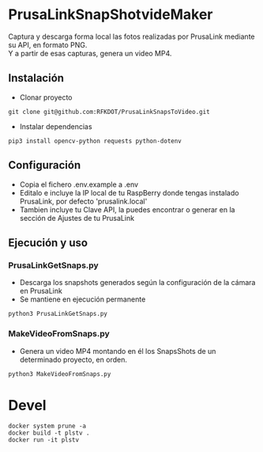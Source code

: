 # PrusaLinkSnapShotvideMaker

Captura y descarga forma local las fotos realizadas por PrusaLink mediante su API, en formato PNG.  
Y a partir de esas capturas, genera un video MP4.

## Instalación

- Clonar proyecto

```git clone git@github.com:RFKDOT/PrusaLinkSnapsToVideo.git```

- Instalar dependencias

```pip3 install opencv-python requests python-dotenv```

## Configuración

- Copia el fichero .env.example a .env
- Editalo e incluye la IP local de tu RaspBerry donde tengas instalado PrusaLink, por defecto 'prusalink.local'
- Tambien incluye tu Clave API, la puedes encontrar o generar en la sección de Ajustes de tu PrusaLink

## Ejecución y uso

### PrusaLinkGetSnaps.py

- Descarga los snapshots generados según la configuración de la cámara en PrusaLink
- Se mantiene en ejecución permanente

```python3 PrusaLinkGetSnaps.py```

### MakeVideoFromSnaps.py

- Genera un video MP4 montando en él los SnapsShots de un determinado proyecto, en orden.

```python3 MakeVideoFromSnaps.py```



# Devel

```
docker system prune -a
docker build -t plstv .
docker run -it plstv
```